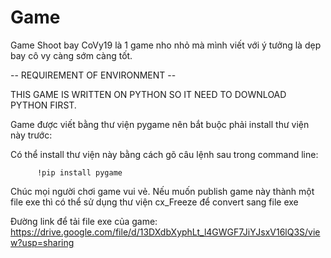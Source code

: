 # Game
Game Shoot bay CoVy19 là 1 game nho nhỏ mà mình viết với ý tưởng là dẹp bay cô vy càng sớm càng tốt. 


-- REQUIREMENT OF ENVIRONMENT -- 

THIS GAME IS WRITTEN ON PYTHON SO IT NEED TO DOWNLOAD PYTHON FIRST.

Game được viết bằng thư viện pygame nên bắt buộc phải install thư viện này trước:

Có thể install thư viện này bằng cách gõ câu lệnh sau trong command line:

          !pip install pygame

Chúc mọi người chơi game vui vẻ. Nếu muốn publish game này thành một file exe thì có thể sử dụng thư viện cx_Freeze để convert sang file exe

Đường link để tải file exe của game: https://drive.google.com/file/d/13DXdbXyphLt_l4GWGF7JiYJsxV16lQ3S/view?usp=sharing

